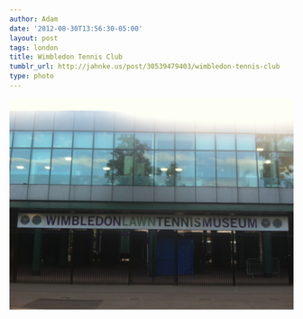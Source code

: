 ```yaml
---
author: Adam
date: '2012-08-30T13:56:30-05:00'
layout: post
tags: london
title: Wimbledon Tennis Club
tumblr_url: http://jahnke.us/post/30539479403/wimbledon-tennis-club
type: photo
---
```


![](/media/tumblr_m9l67eVILt1qga9s2o1_1280.jpg)
